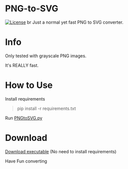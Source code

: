 # PNG-to-SVG
[![License](https://img.shields.io/badge/License-MIT-green)](https://github.com/EpicChallengerKP/PNG-to-SVG?tab=MIT-1-ov-file) br
Just a normal yet fast PNG to SVG converter.

# Info
Only tested with grayscale PNG images. 

It's REALLY fast.

# How to Use
Install requirements
> pip install -r requirements.txt

Run [PNGtoSVG.py](https://github.com/EpicChallengerKP/PNG-to-SVG/blob/main/PNGtoSVG.py) 

# Download
[Download executable](https://drive.google.com/file/d/1EDLvCwPJDYpTgszwsDjGdSzhSRSDr_B-/view?usp=sharing) (No need to install requirements)

Have Fun converting
